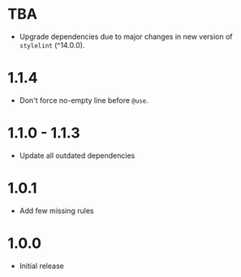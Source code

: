 # TBA
- Upgrade dependencies due to major changes in new version of `stylelint` (^14.0.0).

# 1.1.4
- Don't force no-empty line before `@use`. 

# 1.1.0 - 1.1.3
- Update all outdated dependencies

# 1.0.1
- Add few missing rules

# 1.0.0
- Initial release
